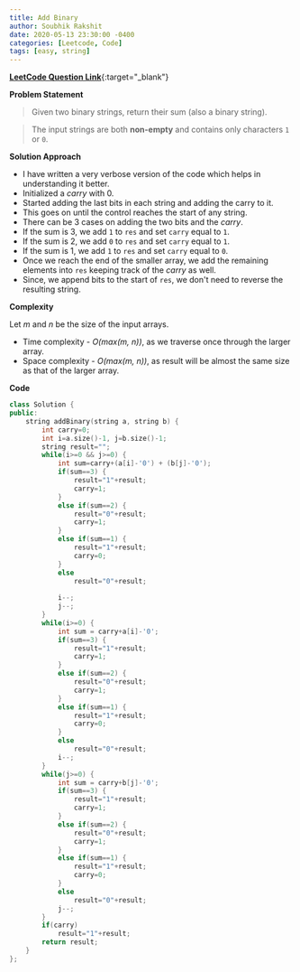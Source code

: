 ```yaml
---
title: Add Binary
author: Soubhik Rakshit
date: 2020-05-13 23:30:00 -0400
categories: [Leetcode, Code]
tags: [easy, string]
---
```


[**LeetCode Question Link**](https://leetcode.com/problems/add-binary/){:target="_blank"}

**Problem Statement**

> Given two binary strings, return their sum (also a binary string).

> The input strings are both **non-empty** and contains only characters `1` or `0`.

**Solution Approach**

* I have written a very verbose version of the code which helps in understanding it better.
* Initialized a _carry_ with 0.
* Started adding the last bits in each string and adding the carry to it.
* This goes on until the control reaches the start of any string.
* There can be 3 cases on adding the two bits and the _carry_.
* If the sum is 3, we add `1` to `res` and set `carry` equal to `1`.
* If the sum is 2, we add `0` to `res` and set `carry` equal to `1`.
* If the sum is 1, we add `1` to `res` and set `carry` equal to `0`.
* Once we reach the end of the smaller array, we add the remaining elements into `res` keeping track of the _carry_ as well.
* Since, we append bits to the start of `res`, we don't need to reverse the resulting string.

**Complexity**

Let _m_ and _n_ be the size of the input arrays.
* Time complexity - _O(max(m, n))_, as we traverse once through the larger array.
* Space complexity - _O(max(m, n))_, as result will be almost the same size as that of the larger array.

**Code**

```c++
class Solution {
public:
    string addBinary(string a, string b) {
        int carry=0;
        int i=a.size()-1, j=b.size()-1;
        string result="";
        while(i>=0 && j>=0) {
            int sum=carry+(a[i]-'0') + (b[j]-'0');
            if(sum==3) {
                result="1"+result;
                carry=1;
            }
            else if(sum==2) {
                result="0"+result;
                carry=1;
            }
            else if(sum==1) {
                result="1"+result;
                carry=0;
            }
            else
                result="0"+result;
            
            i--;
            j--;
        }
        while(i>=0) {
            int sum = carry+a[i]-'0';
            if(sum==3) {
                result="1"+result;
                carry=1;
            }
            else if(sum==2) {
                result="0"+result;
                carry=1;
            }
            else if(sum==1) {
                result="1"+result;
                carry=0;
            }
            else
                result="0"+result;
            i--;
        }
        while(j>=0) {
            int sum = carry+b[j]-'0';
            if(sum==3) {
                result="1"+result;
                carry=1;
            }
            else if(sum==2) {
                result="0"+result;
                carry=1;
            }
            else if(sum==1) {
                result="1"+result;
                carry=0;
            }
            else
                result="0"+result;
            j--;
        }
        if(carry)
            result="1"+result;
        return result;
    }
};
```
